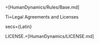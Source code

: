 =[HumanDynamics/Rules/Base.md]

Ti=Legal Agreements and Licenses

secs={Latin}

LICENSE.=[HumanDynamics/LICENSE.md]

